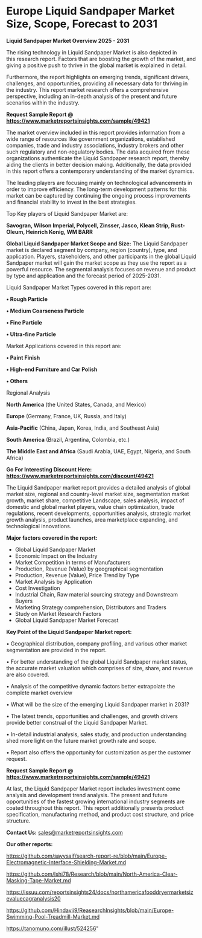 # Europe Liquid Sandpaper Market Size, Scope, Forecast to 2031

<Strong> Liquid Sandpaper Market Overview 2025 - 2031</strong>

The rising technology in Liquid Sandpaper Market is also depicted in this research report. Factors that are boosting the growth of the market, and giving a positive push to thrive in the global market is explained in detail.

Furthermore, the report highlights on emerging trends, significant drivers, challenges, and opportunities, providing all necessary data for thriving in the industry. This report market research offers a comprehensive perspective, including an in-depth analysis of the present and future scenarios within the industry.

<strong>Request Sample Report @ <a href=https://www.marketreportsinsights.com/sample/49421>https://www.marketreportsinsights.com/sample/49421</a></strong>

The market overview included in this report provides information from a wide range of resources like government organizations, established companies, trade and industry associations, industry brokers and other such regulatory and non-regulatory bodies. The data acquired from these organizations authenticate the Liquid Sandpaper research report, thereby aiding the clients in better decision making. Additionally, the data provided in this report offers a contemporary understanding of the market dynamics.

The leading players are focusing mainly on technological advancements in order to improve efficiency. The long-term development patterns for this market can be captured by continuing the ongoing process improvements and financial stability to invest in the best strategies.

Top Key players of Liquid Sandpaper Market are:

<strong>Savogran, Wilson Imperial, Polycell, Zinsser, Jasco, Klean Strip, Rust-Oleum, Heinrich Konig, WM BARR</strong>

<strong><b>Global Liquid Sandpaper Market Scope and Size:</b></strong>
The Liquid Sandpaper market is declared segment by company, region (country), type, and application. Players, stakeholders, and other participants in the global Liquid Sandpaper market will gain the market scope as they use the report as a powerful resource. The segmental analysis focuses on revenue and product by type and application and the forecast period of 2025-2031.

Liquid Sandpaper Market Types covered in this report are:

<strong>•  Rough Particle

•  Medium Coarseness Particle

•  Fine Particle

•  Ultra-fine Particle</strong>

Market Applications covered in this report are:

<strong>•  Paint Finish

•  High-end Furniture and Car Polish

•  Others</strong> 

Regional Analysis

<strong>North America</strong> (the United States, Canada, and Mexico)

<strong>Europe</strong> (Germany, France, UK, Russia, and Italy)

<strong>Asia-Pacific</strong> (China, Japan, Korea, India, and Southeast Asia)

<strong>South America</strong> (Brazil, Argentina, Colombia, etc.)

<strong>The Middle East and Africa</strong> (Saudi Arabia, UAE, Egypt, Nigeria, and South Africa)

<strong>Go For Interesting Discount Here: <a href=https://www.marketreportsinsights.com/discount/49421>https://www.marketreportsinsights.com/discount/49421</a></strong>

The Liquid Sandpaper market report provides a detailed analysis of global market size, regional and country-level market size, segmentation market growth, market share, competitive Landscape, sales analysis, impact of domestic and global market players, value chain optimization, trade regulations, recent developments, opportunities analysis, strategic market growth analysis, product launches, area marketplace expanding, and technological innovations.

<strong><b>Major factors covered in the report:</b></strong>
<ul>
  <li>Global Liquid Sandpaper Market </li>
  <li>Economic Impact on the Industry</li>
  <li>Market Competition in terms of Manufacturers</li>
  <li>Production, Revenue (Value) by geographical segmentation</li>
  <li>Production, Revenue (Value), Price Trend by Type</li>
  <li>Market Analysis by Application</li>
  <li>Cost Investigation</li>
  <li>Industrial Chain, Raw material sourcing strategy and Downstream Buyers</li>
  <li>Marketing Strategy comprehension, Distributors and Traders</li>
  <li>Study on Market Research Factors</li>
  <li>Global Liquid Sandpaper Market Forecast</li>
</ul>

<strong><b>Key Point of the Liquid Sandpaper Market report:</b></strong>

• Geographical distribution, company profiling, and various other market segmentation are provided in the report.

• For better understanding of the global Liquid Sandpaper market status, the accurate market valuation which comprises of size, share, and revenue are also covered.

• Analysis of the competitive dynamic factors better extrapolate the complete market overview

• What will be the size of the emerging Liquid Sandpaper market in 2031?

• The latest trends, opportunities and challenges, and growth drivers provide better construal of the Liquid Sandpaper Market.

• In-detail industrial analysis, sales study, and production understanding shed more light on the future market growth rate and scope.

• Report also offers the opportunity for customization as per the customer request.

<strong>Request Sample Report @ <a href=https://www.marketreportsinsights.com/sample/49421>https://www.marketreportsinsights.com/sample/49421</a></strong>

At last, the Liquid Sandpaper Market report includes investment come analysis and development trend analysis. The present and future opportunities of the fastest growing international industry segments are coated throughout this report. This report additionally presents product specification, manufacturing method, and product cost structure, and price structure.

<strong>Contact Us:</strong>
sales@marketreportsinsights.com

<strong>Our other reports:</strong>

<a href=https://github.com/sayysaif/search-report-re/blob/main/Europe-Electromagnetic-Interface-Shielding-Market.md>https://github.com/sayysaif/search-report-re/blob/main/Europe-Electromagnetic-Interface-Shielding-Market.md</a>

<a href=https://github.com/Ishi78/Research/blob/main/North-America-Clear-Masking-Tape-Market.md>https://github.com/Ishi78/Research/blob/main/North-America-Clear-Masking-Tape-Market.md</a>

<a href=https://issuu.com/reportsinsights24/docs/northamericafooddryermarketsizevaluecagranalysis20>https://issuu.com/reportsinsights24/docs/northamericafooddryermarketsizevaluecagranalysis20</a>

<a href=https://github.com/Hindavii9/ReasearchInsights/blob/main/Europe-Swimming-Pool-Treadmill-Market.md>https://github.com/Hindavii9/ReasearchInsights/blob/main/Europe-Swimming-Pool-Treadmill-Market.md</a>

<a href=https://tanomuno.com/illust/524256>https://tanomuno.com/illust/524256</a>"

